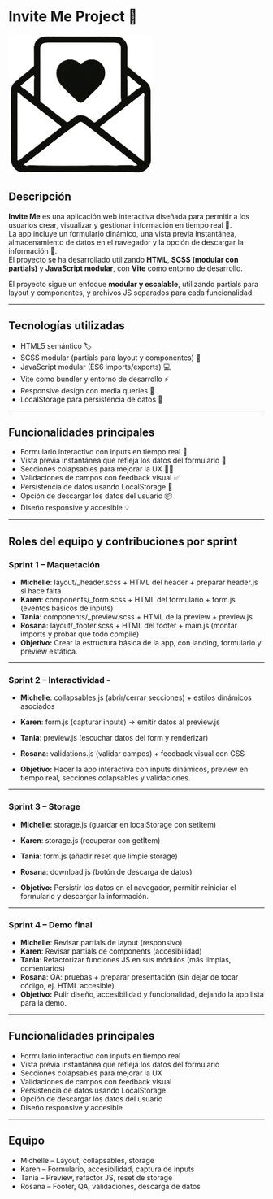 # Invite Me Project 🚀

![Logo Invite Me](./public/images/favicon_inviteme2.png)

## Descripción

**Invite Me** es una aplicación web interactiva diseñada para permitir a los usuarios crear, visualizar y gestionar información en tiempo real 📝.  
La app incluye un formulario dinámico, una vista previa instantánea, almacenamiento de datos en el navegador y la opción de descargar la información 💾.  
El proyecto se ha desarrollado utilizando **HTML**, **SCSS (modular con partials)** y **JavaScript modular**, con **Vite** como entorno de desarrollo.

El proyecto sigue un enfoque **modular y escalable**, utilizando partials para layout y componentes, y archivos JS separados para cada funcionalidad.

---

## Tecnologías utilizadas

- HTML5 semántico 🏷️
- SCSS modular (partials para layout y componentes) 🎨
- JavaScript modular (ES6 imports/exports) 💻
- Vite como bundler y entorno de desarrollo ⚡
- Responsive design con media queries 📱
- LocalStorage para persistencia de datos 💾

---

## Funcionalidades principales

- Formulario interactivo con inputs en tiempo real 🎉  
- Vista previa instantánea que refleja los datos del formulario 👀  
- Secciones colapsables para mejorar la UX 🐱‍💻  
- Validaciones de campos con feedback visual ✅  
- Persistencia de datos usando LocalStorage 💾  
- Opción de descargar los datos del usuario 📦  
- Diseño responsive y accesible 💡

---

## Roles del equipo y contribuciones por sprint 

### Sprint 1 – Maquetación 

- **Michelle**: layout/_header.scss + HTML del header + preparar header.js si hace falta  
- **Karen**: components/_form.scss + HTML del formulario + form.js (eventos básicos de inputs) 
- **Tania**: components/_preview.scss + HTML de la preview + preview.js  
- **Rosana**: layout/_footer.scss + HTML del footer + main.js (montar imports y probar que todo compile) 
- **Objetivo:** Crear la estructura básica de la app, con landing, formulario y preview estática.

--- 

### Sprint 2 – Interactividad - 

- **Michelle**: collapsables.js (abrir/cerrar secciones) + estilos dinámicos asociados 
- **Karen**: form.js (capturar inputs) → emitir datos al preview.js 
- **Tania**: preview.js (escuchar datos del form y renderizar) 
- **Rosana**: validations.js (validar campos) + feedback visual con CSS 

- **Objetivo:** Hacer la app interactiva con inputs dinámicos, preview en tiempo real, secciones colapsables y validaciones. 

---

### Sprint 3 – Storage 

- **Michelle**: storage.js (guardar en localStorage con setItem) 
- **Karen**: storage.js (recuperar con getItem) 
- **Tania**: form.js (añadir reset que limpie storage) 
- **Rosana**: download.js (botón de descarga de datos) 

- **Objetivo:** Persistir los datos en el navegador, permitir reiniciar el formulario y descargar la información. 

--- 

### Sprint 4 – Demo final 

- **Michelle**: Revisar partials de layout (responsivo) 
- **Karen**: Revisar partials de components (accesibilidad) 
- **Tania**: Refactorizar funciones JS en sus módulos (más limpias, comentarios) 
- **Rosana**: QA: pruebas + preparar presentación (sin dejar de tocar código, ej. HTML accesible) 
- **Objetivo:** Pulir diseño, accesibilidad y funcionalidad, dejando la app lista para la demo. 

--- 

## Funcionalidades principales 

- Formulario interactivo con inputs en tiempo real 
- Vista previa instantánea que refleja los datos del formulario 
- Secciones colapsables para mejorar la UX 
- Validaciones de campos con feedback visual 
- Persistencia de datos usando LocalStorage 
- Opción de descargar los datos del usuario 
- Diseño responsive y accesible 

--- 

## Equipo 
- Michelle – Layout, collapsables, storage 
- Karen – Formulario, accesibilidad, captura de inputs 
- Tania – Preview, refactor JS, reset de storage 
- Rosana – Footer, QA, validaciones, descarga de datos